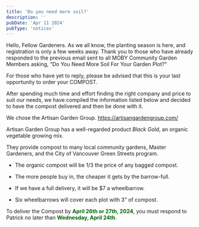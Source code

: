 ```yaml
---
title: 'Do you need more soil?'
description: ''
pubDate: 'Apr 11 2024'
pubType: 'notices'
---
```

Hello, Fellow Gardeners.
As we all know, the planting season is here, and registration is only a few weeks away.
Thank you to those who have already responded to the previous email sent to all MOBY Community Garden Members asking, “Do You Need More Soil For Your Garden Plot?"

For those who have yet to reply, please be advised that this is your last opportunity to order your COMPOST.
   
After spending much time and effort finding the right company and price to suit our needs, we have compiled the information listed below and decided to have the compost delivered and then be done with it.

We chose the Artisan Garden Group. https://artisangardengroup.com/

Artisan Garden Group has a well-regarded product *Black Gold*, an organic vegetable growing mix.

They provide compost to many local community gardens, Master Gardeners, and the City of Vancouver Green Streets program.

- The organic compost will be 1/3 the price of any bagged compost.

- The more people buy in, the cheaper it gets by the barrow-full.

- If we have a full delivery, it will be $7 a wheelbarrow.

- Six wheelbarrows will cover each plot with 3” of compost.

To deliver the Compost by  <span style="color:darkgreen">**April 26th or 27th, 2024**</span>, you must respond to Patrick no later than <span style="color:darkgreen">**Wednesday, April 24th**</span>.

